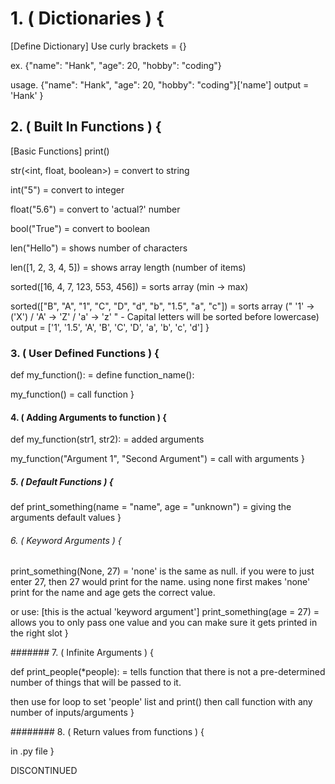 # 1. ( Dictionaries ) {

  [Define Dictionary]
  Use curly brackets = {}

  ex.
    {"name": "Hank", "age": 20, "hobby": "coding"}

  usage.
    {"name": "Hank", "age": 20, "hobby": "coding"}['name']
    output = 'Hank'
}

## 2. ( Built In Functions ) {

  [Basic Functions]
  print()

  str(<int, float, boolean>) = convert to string

  int("5") = convert to integer

  float("5.6") = convert to 'actual?' number

  bool("True") = convert to boolean

  len("Hello") = shows number of characters

  len([1, 2, 3, 4, 5]) = shows array length (number of items)

  sorted([16, 4, 7, 123, 553, 456]) = sorts array (min -> max)

  sorted(["B", "A", "1", "C", "D", "d", "b", "1.5", "a", "c"]) = sorts array (" '1' -> ('X') / 'A' -> 'Z' / 'a' -> 'z' " - Capital letters will be sorted before lowercase)
  output = ['1', '1.5', 'A', 'B', 'C', 'D', 'a', 'b', 'c', 'd']
}

### 3. ( User Defined Functions ) {

  def my_function(): = define function_name():

  my_function() = call function
}

#### 4. ( Adding Arguments to function ) {

  def my_function(str1, str2): = added arguments

  my_function("Argument 1", "Second Argument") = call with arguments
}

##### 5. ( Default Functions ) {

  def print_something(name = "name", age = "unknown") = giving the arguments default values
}

###### 6. ( Keyword Arguments ) {

  print_something(None, 27) = 'none' is the same as null. if you were to just enter 27, then 27 would print for the name. using none first makes 'none' print for  the name and age gets the correct value.

  or use: [this is the actual 'keyword argument']
  print_something(age = 27) = allows you to only pass one value and you can make sure it gets printed in the right slot
}

####### 7. ( Infinite Arguments ) {

  def print_people(*people): = tells function that there is not a pre-determined number of things that will be passed to it.
  
  then use for loop to set 'people' list and print()
  then call function with any number of inputs/arguments
}

######## 8. ( Return values from functions ) {

  in .py file
}

DISCONTINUED